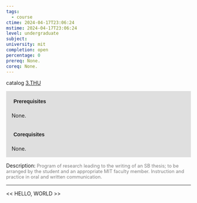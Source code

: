 ```yaml
---
tags:
  - course
ctime: 2024-04-17T23:06:24
mstime: 2024-04-17T23:06:24
level: undergraduate
subject: 
university: mit
completion: open
percentage: 0
prereq: None.
coreq: None.
---
```


catalog [3.THU](http://student.mit.edu/catalog/m3b.html#3.THU)

<span style="display: block; padding: 15px; background-color: rgb(100, 100, 100, 0.2);"><font id="m_prereq3006_0" style="display: block; font-family: Arial, sans-serif; font-weight: bold; padding: 5px">Prerequisites</font><br><span id="prereq3006_0">None.</span></span>
<span style="display: block; padding: 15px; background-color: rgb(100, 100, 100, 0.2);"><font id="m_coreq3006_0" style="display: block; font-family: Arial, sans-serif; font-weight: bold; padding: 5px">Corequisites</font><br><span id="coreq3006_0">None.</span></span>

<font style="">Description:</font>
<font style="color: grey; font-size: 0.8rem;">Program of research leading to the writing of an SB thesis; to be arranged by the student and an appropriate MIT faculty member. Instruction and practice in oral and written communication.</font>



---

<< HELLO, WORLD >>
